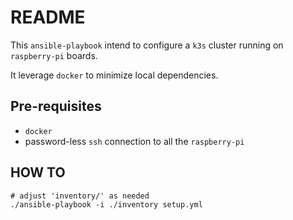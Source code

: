 # README

This `ansible-playbook` intend to configure a `k3s` cluster running on `raspberry-pi` boards.

It leverage `docker` to minimize local dependencies.

## Pre-requisites

* `docker`
* password-less `ssh` connection to all the `raspberry-pi`

## HOW TO

```
# adjust 'inventory/' as needed
./ansible-playbook -i ./inventory setup.yml
```
